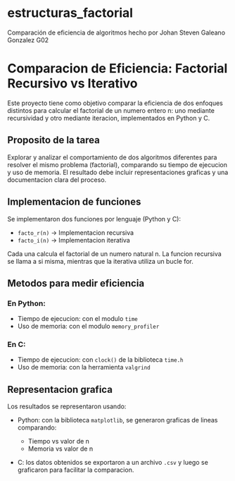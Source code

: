 # estructuras_factorial
Comparación de eficiencia de algoritmos hecho por Johan Steven Galeano Gonzalez G02



# Comparacion de Eficiencia: Factorial Recursivo vs Iterativo

Este proyecto tiene como objetivo comparar la eficiencia de dos enfoques distintos para calcular el factorial de un numero entero n: uno mediante recursividad y otro mediante iteracion, implementados en Python y C.



## Proposito de la tarea

Explorar y analizar el comportamiento de dos algoritmos diferentes para resolver el mismo problema (factorial), comparando su tiempo de ejecucion y uso de memoria. El resultado debe incluir representaciones graficas y una documentacion clara del proceso.



## Implementacion de funciones

Se implementaron dos funciones por lenguaje (Python y C):

- `facto_r(n)` → Implementacion recursiva
- `facto_i(n)` → Implementacion iterativa

Cada una calcula el factorial de un numero natural n. La funcion recursiva se llama a si misma, mientras que la iterativa utiliza un bucle for.



## Metodos para medir eficiencia

### En Python:
- Tiempo de ejecucion: con el modulo `time`
- Uso de memoria: con el modulo `memory_profiler`

### En C:
- Tiempo de ejecucion: con `clock()` de la biblioteca `time.h`
- Uso de memoria: con la herramienta `valgrind`



## Representacion grafica

Los resultados se representaron usando:

- Python: con la biblioteca `matplotlib`, se generaron graficas de lineas comparando:
  - Tiempo vs valor de n
  - Memoria vs valor de n

- C: los datos obtenidos se exportaron a un archivo `.csv` y luego se graficaron para facilitar la comparacion.






